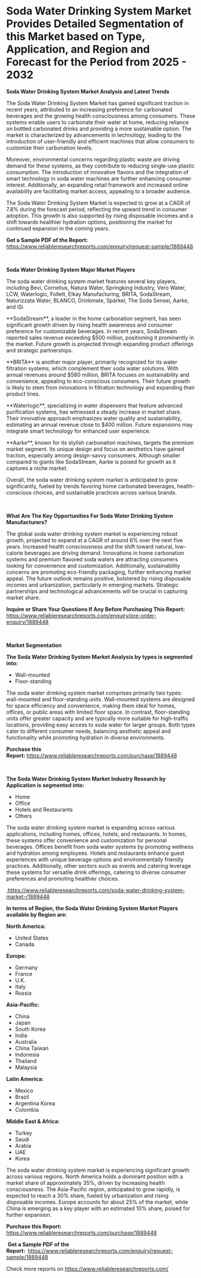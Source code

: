 <p><h1>Soda Water Drinking System Market Provides Detailed Segmentation of this Market based on Type, Application, and Region and Forecast for the Period from 2025 - 2032</h1></p><p><strong>Soda Water Drinking System Market Analysis and Latest Trends</strong></p>
<p><p>The Soda Water Drinking System Market has gained significant traction in recent years, attributed to an increasing preference for carbonated beverages and the growing health consciousness among consumers. These systems enable users to carbonate their water at home, reducing reliance on bottled carbonated drinks and providing a more sustainable option. The market is characterized by advancements in technology, leading to the introduction of user-friendly and efficient machines that allow consumers to customize their carbonation levels.</p><p>Moreover, environmental concerns regarding plastic waste are driving demand for these systems, as they contribute to reducing single-use plastic consumption. The introduction of innovative flavors and the integration of smart technology in soda water machines are further enhancing consumer interest. Additionally, an expanding retail framework and increased online availability are facilitating market access, appealing to a broader audience.</p><p>The Soda Water Drinking System Market is expected to grow at a CAGR of 7.8% during the forecast period, reflecting the upward trend in consumer adoption. This growth is also supported by rising disposable incomes and a shift towards healthier hydration options, positioning the market for continued expansion in the coming years.</p></p>
<p><strong>Get a Sample PDF of the Report:&nbsp;</strong> <a href="https://www.reliableresearchreports.com/enquiry/request-sample/1889448?utm_campaign=2245&utm_medium=2&utm_source=Github&utm_content=ia&utm_term=28032025&utm_id=soda-water-drinking-system">https://www.reliableresearchreports.com/enquiry/request-sample/1889448</a></p>
<p>&nbsp;</p>
<p><strong>Soda Water Drinking System Major Market Players</strong></p>
<p><p>The soda water drinking system market features several key players, including Bevi, Cornelius, Natura Water, Springking Industry, Vero Water, LCW, Waterlogic, Follett, Elkay Manufacturing, BRITA, SodaStream, Naturizzata Water, BLANCO, Drinkmate, Spärkel, The Soda Sensei, Aarke, and iSi. </p><p>**SodaStream**, a leader in the home carbonation segment, has seen significant growth driven by rising health awareness and consumer preference for customizable beverages. In recent years, SodaStream reported sales revenue exceeding $500 million, positioning it prominently in the market. Future growth is projected through expanding product offerings and strategic partnerships.</p><p>**BRITA** is another major player, primarily recognized for its water filtration systems, which complement their soda water solutions. With annual revenues around $580 million, BRITA focuses on sustainability and convenience, appealing to eco-conscious consumers. Their future growth is likely to stem from innovations in filtration technology and expanding their product lines.</p><p>**Waterlogic**, specializing in water dispensers that feature advanced purification systems, has witnessed a steady increase in market share. Their innovative approach emphasizes water quality and sustainability, estimating an annual revenue close to $400 million. Future expansions may integrate smart technology for enhanced user experience.</p><p>**Aarke**, known for its stylish carbonation machines, targets the premium market segment. Its unique design and focus on aesthetics have gained traction, especially among design-savvy consumers. Although smaller compared to giants like SodaStream, Aarke is poised for growth as it captures a niche market.</p><p>Overall, the soda water drinking system market is anticipated to grow significantly, fueled by trends favoring home carbonated beverages, health-conscious choices, and sustainable practices across various brands.</p></p>
<p>&nbsp;</p>
<p><strong>What Are The Key Opportunities For Soda Water Drinking System Manufacturers?</strong></p>
<p><p>The global soda water drinking system market is experiencing robust growth, projected to expand at a CAGR of around 6% over the next five years. Increased health consciousness and the shift toward natural, low-calorie beverages are driving demand. Innovations in home carbonation systems and premium flavored soda waters are attracting consumers looking for convenience and customization. Additionally, sustainability concerns are promoting eco-friendly packaging, further enhancing market appeal. The future outlook remains positive, bolstered by rising disposable incomes and urbanization, particularly in emerging markets. Strategic partnerships and technological advancements will be crucial in capturing market share.</p></p>
<p><strong>Inquire or Share Your Questions If Any Before Purchasing This Report:</strong> <a href="https://www.reliableresearchreports.com/enquiry/pre-order-enquiry/1889448?utm_campaign=2245&utm_medium=2&utm_source=Github&utm_content=ia&utm_term=28032025&utm_id=soda-water-drinking-system">https://www.reliableresearchreports.com/enquiry/pre-order-enquiry/1889448</a></p>
<p>&nbsp;</p>
<p><strong>Market Segmentation</strong></p>
<p><strong>The Soda Water Drinking System Market Analysis by types is segmented into:</strong></p>
<p><ul><li>Wall-mounted</li><li>Floor-standing</li></ul></p>
<p><p>The soda water drinking system market comprises primarily two types: wall-mounted and floor-standing units. Wall-mounted systems are designed for space efficiency and convenience, making them ideal for homes, offices, or public areas with limited floor space. In contrast, floor-standing units offer greater capacity and are typically more suitable for high-traffic locations, providing easy access to soda water for larger groups. Both types cater to different consumer needs, balancing aesthetic appeal and functionality while promoting hydration in diverse environments.</p></p>
<p><strong>Purchase this Report:&nbsp;</strong><a href="https://www.reliableresearchreports.com/purchase/1889448?utm_campaign=2245&utm_medium=2&utm_source=Github&utm_content=ia&utm_term=28032025&utm_id=soda-water-drinking-system">https://www.reliableresearchreports.com/purchase/1889448</a></p>
<p>&nbsp;</p>
<p><strong>The Soda Water Drinking System Market Industry Research by Application is segmented into:</strong></p>
<p><ul><li>Home</li><li>Office</li><li>Hotels and Restaurants</li><li>Others</li></ul></p>
<p><p>The soda water drinking system market is expanding across various applications, including homes, offices, hotels, and restaurants. In homes, these systems offer convenience and customization for personal beverages. Offices benefit from soda water systems by promoting wellness and hydration among employees. Hotels and restaurants enhance guest experiences with unique beverage options and environmentally friendly practices. Additionally, other sectors such as events and catering leverage these systems for versatile drink offerings, catering to diverse consumer preferences and promoting healthier choices.</p></p>
<p><a href="https://www.reliableresearchreports.com/soda-water-drinking-system-market-r1889448?utm_campaign=2245&utm_medium=2&utm_source=Github&utm_content=ia&utm_term=28032025&utm_id=soda-water-drinking-system">&nbsp;https://www.reliableresearchreports.com/soda-water-drinking-system-market-r1889448</a></p>
<p><strong>In terms of Region, the Soda Water Drinking System Market Players available by Region are:</strong></p>
<p>
    <p> <strong> North America: </strong>
        <ul>
            <li>United States</li>
            <li>Canada</li>
        </ul>
        </p> 
    <p> <strong> Europe: </strong>
        <ul>
            <li>Germany</li>
            <li>France</li>
            <li>U.K.</li>
            <li>Italy</li>
            <li>Russia</li>
        </ul>
        </p> 
    <p> <strong> Asia-Pacific: </strong>
        <ul>
            <li>China</li>
            <li>Japan</li>
            <li>South Korea</li>
            <li>India</li>
            <li>Australia</li>
            <li>China Taiwan</li>
            <li>Indonesia</li>
            <li>Thailand</li>
            <li>Malaysia</li>
        </ul>
        </p> 
    <p> <strong> Latin America: </strong>
        <ul>
            <li>Mexico</li>
            <li>Brazil</li>
            <li>Argentina Korea</li>
            <li>Colombia</li>
        </ul>
        </p> 
    <p> <strong> Middle East & Africa: </strong>
        <ul>
            <li>Turkey</li>
            <li>Saudi</li>
            <li>Arabia</li>
            <li>UAE</li>
            <li>Korea</li>
        </ul>
    </p>
    </p>
<p><p>The soda water drinking system market is experiencing significant growth across various regions. North America holds a dominant position with a market share of approximately 35%, driven by increasing health consciousness. The Asia-Pacific region, anticipated to grow rapidly, is expected to reach a 30% share, fueled by urbanization and rising disposable incomes. Europe accounts for about 25% of the market, while China is emerging as a key player with an estimated 10% share, poised for further expansion.</p></p>
<p><strong>Purchase this Report: </strong><a href="https://www.reliableresearchreports.com/purchase/1889448?utm_campaign=2245&utm_medium=2&utm_source=Github&utm_content=ia&utm_term=28032025&utm_id=soda-water-drinking-system">https://www.reliableresearchreports.com/purchase/1889448</a></p>
<p>&nbsp;<strong>Get a Sample PDF of the Report:&nbsp;&nbsp;</strong><a href="https://www.reliableresearchreports.com/enquiry/request-sample/1889448?utm_campaign=2245&utm_medium=2&utm_source=Github&utm_content=ia&utm_term=28032025&utm_id=soda-water-drinking-system">https://www.reliableresearchreports.com/enquiry/request-sample/1889448</a></p>
<p><strong></strong></p>
<p>Check more reports on <a href="https://www.reliableresearchreports.com/?utm_campaign=2245&utm_medium=2&utm_source=Github&utm_content=ia&utm_term=28032025&utm_id=soda-water-drinking-system">https://www.reliableresearchreports.com/</a></p>